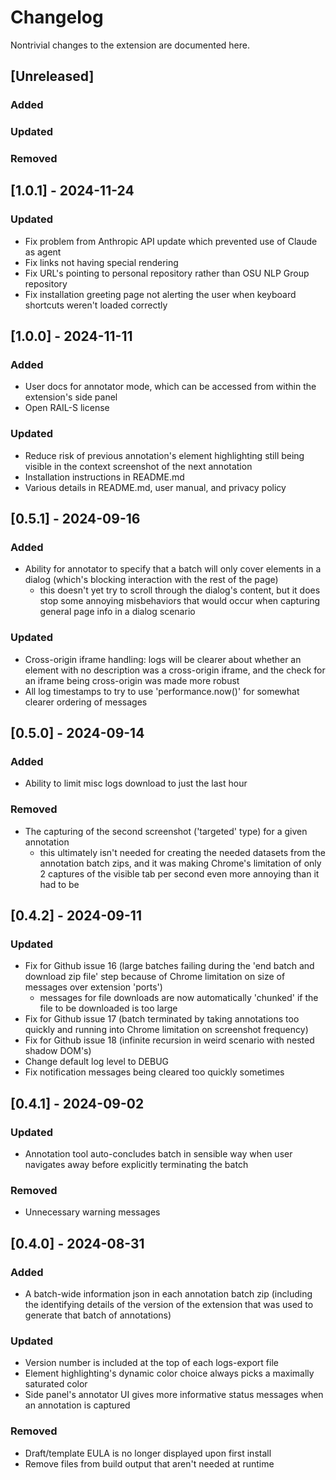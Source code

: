 # Changelog
Nontrivial changes to the extension are documented here.


## [Unreleased]
### Added

### Updated

### Removed


## [1.0.1] - 2024-11-24
### Updated
- Fix problem from Anthropic API update which prevented use of Claude as agent
- Fix links not having special rendering
- Fix URL's pointing to personal repository rather than OSU NLP Group repository
- Fix installation greeting page not alerting the user when keyboard shortcuts weren't loaded correctly

## [1.0.0] - 2024-11-11
### Added
- User docs for annotator mode, which can be accessed from within the extension's side panel
- Open RAIL-S license
### Updated
- Reduce risk of previous annotation's element highlighting still being visible in the context screenshot of the next annotation
- Installation instructions in README.md
- Various details in README.md, user manual, and privacy policy

## [0.5.1] - 2024-09-16
### Added
- Ability for annotator to specify that a batch will only cover elements in a dialog (which's blocking interaction with the rest of the page)
  - this doesn't yet try to scroll through the dialog's content, but it does stop some annoying misbehaviors that would occur when capturing general page info in a dialog scenario
### Updated
- Cross-origin iframe handling: logs will be clearer about whether an element with no description was a cross-origin iframe, and the check for an iframe being cross-origin was made more robust
- All log timestamps to try to use 'performance.now()' for somewhat clearer ordering of messages

## [0.5.0] - 2024-09-14
### Added
- Ability to limit misc logs download to just the last hour
### Removed
- The capturing of the second screenshot ('targeted' type) for a given annotation
  - this ultimately isn't needed for creating the needed datasets from the annotation batch zips, and it was making Chrome's limitation of only 2 captures of the visible tab per second even more annoying than it had to be

## [0.4.2] - 2024-09-11
### Updated
- Fix for Github issue 16 (large batches failing during the 'end batch and download zip file' step because of Chrome limitation on size of messages over extension 'ports')
  - messages for file downloads are now automatically 'chunked' if the file to be downloaded is too large  
- Fix for Github issue 17 (batch terminated by taking annotations too quickly and running into Chrome limitation on screenshot frequency)
- Fix for Github issue 18 (infinite recursion in weird scenario with nested shadow DOM's)
- Change default log level to DEBUG
- Fix notification messages being cleared too quickly sometimes

## [0.4.1] - 2024-09-02
### Updated
- Annotation tool auto-concludes batch in sensible way when user navigates away before explicitly terminating the batch
### Removed
- Unnecessary warning messages

## [0.4.0] - 2024-08-31
### Added
- A batch-wide information json in each annotation batch zip (including the identifying details of the version of the extension that was used to generate that batch of annotations)

### Updated
- Version number is included at the top of each logs-export file
- Element highlighting's dynamic color choice always picks a maximally saturated color
- Side panel's annotator UI gives more informative status messages when an annotation is captured

### Removed
- Draft/template EULA is no longer displayed upon first install
- Remove files from build output that aren't needed at runtime

